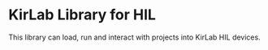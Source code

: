 # KirLab Library for HIL

This library can load, run and interact with projects into KirLab HIL devices.
